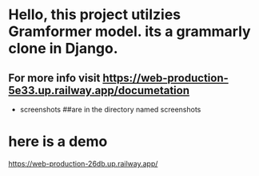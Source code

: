 # Hello, this project utilzies Gramformer model. its a grammarly clone in Django.

## For more info visit https://web-production-5e33.up.railway.app/documetation

- screenshots
  ##are in the directory named screenshots

# here is a demo

https://web-production-26db.up.railway.app/
